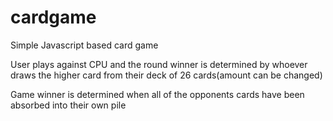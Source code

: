 # cardgame
Simple Javascript based card game

User plays against CPU and the round winner is determined by whoever draws the higher card from their deck of 26 cards(amount can be changed)

Game winner is determined when all of the opponents cards have been absorbed into their own pile
